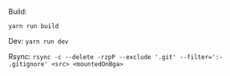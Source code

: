 Build:

`yarn run build`

Dev:
`yarn run dev`

Rsync:
`rsync -c --delete -rzpP --exclude '.git' --filter=':- .gitignore' <src> <mountedOnBga>`
